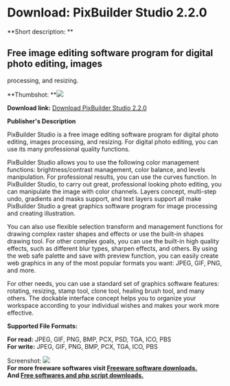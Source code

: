 # Download: PixBuilder Studio 2.2.0

**Short description: **

## Free image editing software program for digital photo editing, images
processing, and resizing.

  
**Thumbshot: **![](http://www.freewarefiles.com/screenshot/pixbuilder_md.gif)   
  
**Download link:** [Download PixBuilder Studio 2.2.0](http://freesoftwares.boysofts.com/PixBuilder-Studio_program_71250.html)  
  

**Publisher's Description**  
  

PixBuilder Studio is a free image editing software program for digital photo
editing, images processing, and resizing. For digital photo editing, you can
use its many professional quality functions.

PixBuilder Studio allows you to use the following color management functions:
brightness/contrast management, color balance, and levels manipulation. For
professional results, you can use the curves function. In PixBuilder Studio,
to carry out great, professional looking photo editing, you can manipulate the
image with color channels. Layers concept, multi-step undo, gradients and
masks support, and text layers support all make PixBuilder Studio a great
graphics software program for image processing and creating illustration.

You can also use flexible selection transform and management functions for
drawing complex raster shapes and effects or use the built-in shapes drawing
tool. For other complex goals, you can use the built-in high quality effects,
such as different blur types, sharpen effects, and others. By using the web
safe palette and save with preview function, you can easily create web
graphics in any of the most popular formats you want: JPEG, GIF, PNG, and
more.

For other needs, you can use a standard set of graphics software features:
rotating, resizing, stamp tool, clone tool, healing brush tool, and many
others. The dockable interface concept helps you to organize your workspace
according to your individual wishes and makes your work more effective.

**Supported File Formats:**

**For read:** JPEG, GIF, PNG, BMP, PCX, PSD, TGA, ICO, PBS  
**For write:** JPEG, GIF, PNG, BMP, PCX, TGA, ICO, PBS 

  
  
Screenshot: ![](http://www.freewarefiles.com/screenshot/pixbuilder.gif)  
**For more freeware softwares visit [Freeware software downloads.](http://freesoftwares.boysofts.com/)**   
**And [Free softwares and php script downloads.](http://www.boysofts.com/)**

